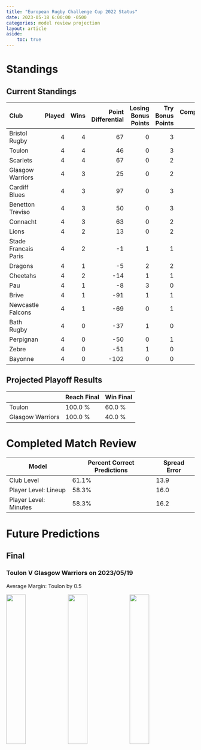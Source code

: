 ```yaml
---  
title: "European Rugby Challenge Cup 2022 Status"  
date: 2023-05-18 6:00:00 -0500  
categories: model review projection  
layout: article  
aside:  
    toc: true  
---
```

# Standings

## Current Standings


| Club                 |   Played |   Wins |   Point Differential |   Losing Bonus Points |   Try Bonus Points |   Competition Points |
|:---------------------|---------:|-------:|---------------------:|----------------------:|-------------------:|---------------------:|
| Bristol Rugby        |        4 |      4 |                   67 |                     0 |                  3 |                   19 |
| Toulon               |        4 |      4 |                   46 |                     0 |                  3 |                   19 |
| Scarlets             |        4 |      4 |                   67 |                     0 |                  2 |                   18 |
| Glasgow Warriors     |        4 |      3 |                   25 |                     0 |                  2 |                   16 |
| Cardiff Blues        |        4 |      3 |                   97 |                     0 |                  3 |                   15 |
| Benetton Treviso     |        4 |      3 |                   50 |                     0 |                  3 |                   15 |
| Connacht             |        4 |      3 |                   63 |                     0 |                  2 |                   14 |
| Lions                |        4 |      2 |                   13 |                     0 |                  2 |                   12 |
| Stade Francais Paris |        4 |      2 |                   -1 |                     1 |                  1 |                   10 |
| Dragons              |        4 |      1 |                   -5 |                     2 |                  2 |                   10 |
| Cheetahs             |        4 |      2 |                  -14 |                     1 |                  1 |                   10 |
| Pau                  |        4 |      1 |                   -8 |                     3 |                  0 |                    7 |
| Brive                |        4 |      1 |                  -91 |                     1 |                  1 |                    6 |
| Newcastle Falcons    |        4 |      1 |                  -69 |                     0 |                  1 |                    5 |
| Bath Rugby           |        4 |      0 |                  -37 |                     1 |                  0 |                    3 |
| Perpignan            |        4 |      0 |                  -50 |                     0 |                  1 |                    1 |
| Zebre                |        4 |      0 |                  -51 |                     1 |                  0 |                    1 |
| Bayonne              |        4 |      0 |                 -102 |                     0 |                  0 |                    0 |



## Projected Playoff Results


|                  | Reach Final   | Win Final   |
|:-----------------|:--------------|:------------|
| Toulon           | 100.0 %       | 60.0 %      |
| Glasgow Warriors | 100.0 %       | 40.0 %      |



# Completed Match Review


| Model | Percent Correct Predictions | Spread Error |
| ------ | ------ | ------ |
| Club Level | 61.1% | 13.9 |
| Player Level: Lineup | 58.3% | 16.0 |
| Player Level: Minutes | 58.3% | 16.2 |


# Future Predictions

## Final

### Toulon V Glasgow Warriors on 2023/05/19


Average Margin: Toulon by 0.5

<p float="left">
<img src="plots/performances_Toulon_V_Glasgow Warriors_5.png" width="32%" />
<img src="plots/resultbar_Toulon_V_Glasgow Warriors_5.png" width="32%" />
<img src="plots/spreads_Toulon_V_Glasgow Warriors_5.png" width="32%" />
</p>
